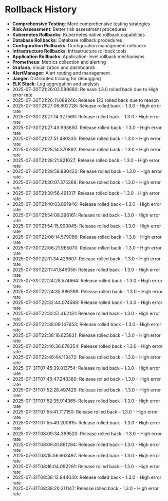 # Rollback History

- **Comprehensive Testing**: More comprehensive testing strategies
- **Risk Assessment**: Better risk assessment procedures
- **Kubernetes Rollbacks**: Kubernetes native rollback capabilities
- **Database Rollbacks**: Database rollback procedures
- **Configuration Rollbacks**: Configuration management rollbacks
- **Infrastructure Rollbacks**: Infrastructure rollback tools
- **Application Rollbacks**: Application-level rollback mechanisms
- **Prometheus**: Metrics collection and alerting
- **Grafana**: Visualization and dashboards
- **AlertManager**: Alert routing and management
- **Jaeger**: Distributed tracing for debugging
- **ELK Stack**: Log aggregation and analysis
- 2025-07-30T21:26:03.589880: Release 1.3.0 rolled back due to High error rate
- 2025-07-30T21:26:11.089246: Release 123 rolled back due to reason
- 2025-07-30T21:27:06.802728: Release rolled back - 1.3.0 - High error rate
- 2025-07-30T21:27:14.327569: Release rolled back - 1.3.0 - High error rate
- 2025-07-30T21:27:43.993650: Release rolled back - 1.3.0 - High error rate
- 2025-07-30T21:27:51.480335: Release rolled back - 1.3.0 - High error rate
- 2025-07-30T21:28:14.370892: Release rolled back - 1.3.0 - High error rate
- 2025-07-30T21:28:21.821027: Release rolled back - 1.3.0 - High error rate
- 2025-07-30T21:29:59.880423: Release rolled back - 1.3.0 - High error rate
- 2025-07-30T21:30:07.375369: Release rolled back - 1.3.0 - High error rate
- 2025-07-30T21:39:56.491317: Release rolled back - 1.3.0 - High error rate
- 2025-07-30T21:40:03.891946: Release rolled back - 1.3.0 - High error rate
- 2025-07-30T21:54:08.396161: Release rolled back - 1.3.0 - High error rate
- 2025-07-30T21:54:15.900045: Release rolled back - 1.3.0 - High error rate
- 2025-07-30T22:06:14.579066: Release rolled back - 1.3.0 - High error rate
- 2025-07-30T22:06:21.965070: Release rolled back - 1.3.0 - High error rate
- 2025-07-30T22:11:34.429607: Release rolled back - 1.3.0 - High error rate
- 2025-07-30T22:11:41.849056: Release rolled back - 1.3.0 - High error rate
- 2025-07-30T22:24:28.574664: Release rolled back - 1.3.0 - High error rate
- 2025-07-30T22:24:35.986399: Release rolled back - 1.3.0 - High error rate
- 2025-07-30T22:32:44.074588: Release rolled back - 1.3.0 - High error rate
- 2025-07-30T22:32:51.462131: Release rolled back - 1.3.0 - High error rate
- 2025-07-30T22:38:09.147653: Release rolled back - 1.3.0 - High error rate
- 2025-07-30T22:38:16.625831: Release rolled back - 1.3.0 - High error rate
- 2025-07-30T22:46:36.678354: Release rolled back - 1.3.0 - High error rate
- 2025-07-30T22:46:44.113472: Release rolled back - 1.3.0 - High error rate
- 2025-07-31T07:45:39.813754: Release rolled back - 1.3.0 - High error rate
- 2025-07-31T07:45:47.243380: Release rolled back - 1.3.0 - High error rate
- 2025-07-31T07:52:28.497429: Release rolled back - 1.3.0 - High error rate
- 2025-07-31T07:52:35.914365: Release rolled back - 1.3.0 - High error rate
- 2025-07-31T07:55:41.717150: Release rolled back - 1.3.0 - High error rate
- 2025-07-31T07:55:49.200615: Release rolled back - 1.3.0 - High error rate
- 2025-07-31T08:09:34.369520: Release rolled back - 1.3.0 - High error rate
- 2025-07-31T08:09:41.861294: Release rolled back - 1.3.0 - High error rate
- 2025-07-31T08:15:56.663497: Release rolled back - 1.3.0 - High error rate
- 2025-07-31T08:16:04.092291: Release rolled back - 1.3.0 - High error rate
- 2025-07-31T08:38:12.844040: Release rolled back - 1.3.0 - High error rate
- 2025-07-31T08:38:20.211147: Release rolled back - 1.3.0 - High error rate
